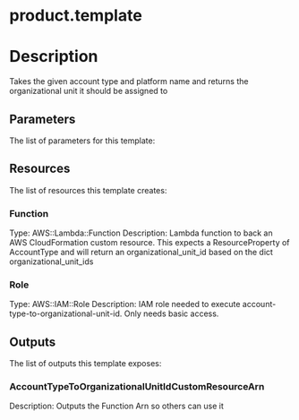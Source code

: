 # product.template
# Description
Takes the given account type and platform name and returns the organizational unit it should be assigned to


## Parameters
The list of parameters for this template:


## Resources
The list of resources this template creates:

### Function 
Type: AWS::Lambda::Function 
Description: Lambda function to back an AWS CloudFormation custom resource.  This expects a ResourceProperty of AccountType and
will return an organizational_unit_id based on the dict organizational_unit_ids
 
### Role 
Type: AWS::IAM::Role 
Description: IAM role needed to execute account-type-to-organizational-unit-id.  Only needs basic access.
 

## Outputs
The list of outputs this template exposes:

### AccountTypeToOrganizationalUnitIdCustomResourceArn 
Description: Outputs the Function Arn so others can use it
 
